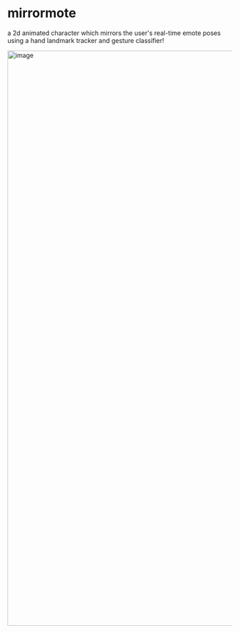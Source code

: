 # mirrormote

a 2d animated character which mirrors the user's real-time emote poses using a hand landmark tracker and gesture classifier!

<img width="1288" alt="image" src="https://github.com/user-attachments/assets/ea7d4da4-9a1e-4c2d-b706-d20e286d0fcc" />
